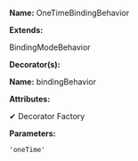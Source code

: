 **Name:** OneTimeBindingBehavior

**Extends:**

BindingModeBehavior

**Decorator(s):**

**Name:** bindingBehavior

**Attributes:**

✔ Decorator Factory

**Parameters:**

```
'oneTime'
```

